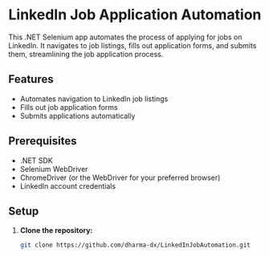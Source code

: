 
# LinkedIn Job Application Automation

This .NET Selenium app automates the process of applying for jobs on LinkedIn. It navigates to job listings, fills out application forms, and submits them, streamlining the job application process.

## Features

- Automates navigation to LinkedIn job listings
- Fills out job application forms
- Submits applications automatically

## Prerequisites

- .NET SDK
- Selenium WebDriver
- ChromeDriver (or the WebDriver for your preferred browser)
- LinkedIn account credentials

## Setup

1. **Clone the repository:**
   ```bash
   git clone https://github.com/dharma-dx/LinkedInJobAutomation.git
